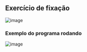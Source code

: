 ## Exercício de fixação
![image](https://github.com/JoseLeonardoCordeiroBahia/heranca-e-polimorfismo-java/assets/63564226/7f66b473-6136-47ab-9b73-2a5e9c9ae801)

### Exemplo do programa rodando
![image](https://github.com/JoseLeonardoCordeiroBahia/heranca-e-polimorfismo-java/assets/63564226/70b82f86-655b-4594-b03e-681af8935b11)

